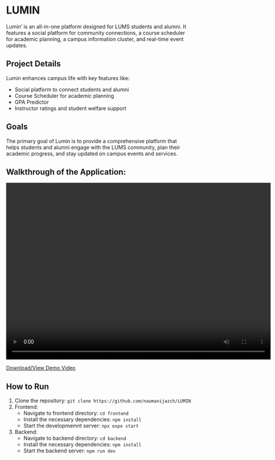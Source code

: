 # LUMIN

Lumin’ is an all-in-one platform designed for LUMS students and alumni. It features a social platform for community connections, a course scheduler for academic planning, a campus information cluster, and real-time event updates.

## Project Details

Lumin enhances campus life with key features like:

- Social platform to connect students and alumni
- Course Scheduler for academic planning
- GPA Predictor
- Instructor ratings and student welfare support

## Goals

The primary goal of Lumin is to provide a comprehensive platform that helps students and alumni engage with the LUMS community, plan their academic progress, and stay updated on campus events and services.

## Walkthrough of the Application:

<video width="720" height="480" controls>
  <source src="Demo Video/LuminDemo.mp4" type="video/mp4">
  Your browser does not support the video tag.
</video>

[Download/View Demo Video](Demo%20Video/LuminDemo.mp4)

## How to Run

1. Clone the repository: `git clone https://github.com/naumanijazch/LUMIN `
2. Frontend:
   - Navigate to frontend directory: `cd frontend `
   - Install the necessary dependencies: `npm install`
   - Start the developmemnt server: `npx expo start`
3. Backend:
   - Navigate to backend directory: `cd backend`
   - Install the necessary dependencies: `npm install`
   - Start the backend server: `npm run dev`
